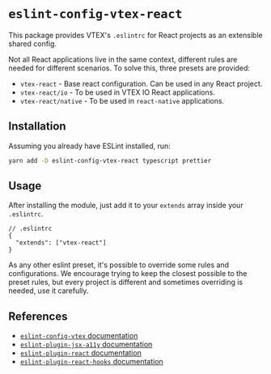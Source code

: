 # `eslint-config-vtex-react`

This package provides VTEX's `.eslintrc` for React projects as an extensible shared config.

Not all React applications live in the same context, different rules are needed for different scenarios. To solve this, three presets are provided:

- `vtex-react` - Base react configuration. Can be used in any React project.
- `vtex-react/io` - To be used in VTEX IO React applications.
- `vtex-react/native` - To be used in `react-native` applications.

## Installation

Assuming you already have ESLint installed, run:

```bash
yarn add -D eslint-config-vtex-react typescript prettier
```

## Usage

After installing the module, just add it to your `extends` array inside your `.eslintrc`.

```jsonc
// .eslintrc
{
  "extends": ["vtex-react"]
}
```

As any other eslint preset, it's possible to override some rules and configurations. We encourage trying to keep the closest possible to the preset rules, but every project is different and sometimes overriding is needed, use it carefully.

## References

- [`eslint-config-vtex` documentation](https://github.com/vtex/javascript/blob/master/packages/eslint-config-vtex/README.md)
- [`eslint-plugin-jsx-a11y` documentation](https://github.com/evcohen/eslint-plugin-jsx-a11y#readme)
- [`eslint-plugin-react` documentation](https://github.com/yannickcr/eslint-plugin-react)
- [`eslint-plugin-react-hooks` documentation](https://github.com/facebook/react/tree/master/packages/eslint-plugin-react-hooks)
